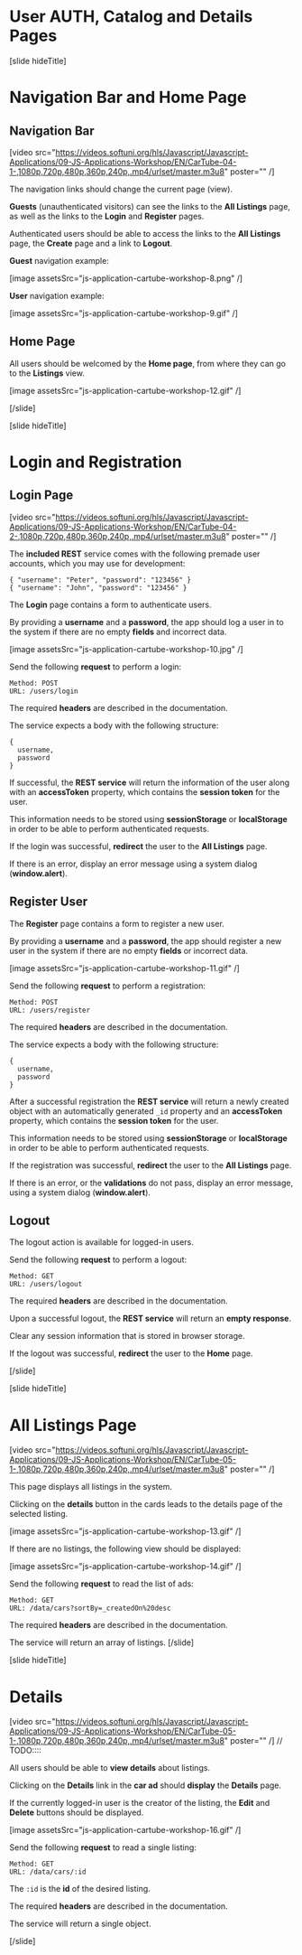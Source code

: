 # User AUTH, Catalog and Details Pages

[slide hideTitle]

# Navigation Bar and Home Page

## Navigation Bar

[video src="https://videos.softuni.org/hls/Javascript/Javascript-Applications/09-JS-Applications-Workshop/EN/CarTube-04-1-,1080p,720p,480p,360p,240p,.mp4/urlset/master.m3u8" poster="" /]

The navigation links should change the current page (view). 

**Guests** (unauthenticated visitors) can see the links to the **All Listings** page, as well as the links to the **Login** and **Register** pages. 

Authenticated users should be able to access the links to the **All Listings** page, the **Create** page and a link to **Logout**.

**Guest** navigation example: 

[image assetsSrc="js-application-cartube-workshop-8.png" /]

**User** navigation example: 

[image assetsSrc="js-application-cartube-workshop-9.gif" /]

## Home Page
All users should be welcomed by the **Home page**, from where they can go to the **Listings** view.

[image assetsSrc="js-application-cartube-workshop-12.gif" /]

[/slide]

[slide hideTitle]
# Login and Registration

## Login Page

[video src="https://videos.softuni.org/hls/Javascript/Javascript-Applications/09-JS-Applications-Workshop/EN/CarTube-04-2-,1080p,720p,480p,360p,240p,.mp4/urlset/master.m3u8" poster="" /]

The **included REST** service comes with the following premade user accounts, which you may use for development: 

```
{ "username": "Peter", "password": "123456" } 
{ "username": "John", "password": "123456" } 
```
The **Login** page contains a form to authenticate users. 

By providing a **username** and a **password**, the app should log a user in to the system if there are no empty **fields** and incorrect data.

[image assetsSrc="js-application-cartube-workshop-10.jpg" /]

Send the following **request** to perform a login:
```
Method: POST 
URL: /users/login 
```
The required **headers** are described in the documentation. 

The service expects a body with the following structure:
```
{ 
  username, 
  password 
} 
```

If successful, the **REST service** will return the information of the user along with an **accessToken** property, which contains the **session token** for the user. 

This information needs to be stored using **sessionStorage** or **localStorage** in order to be able to perform authenticated requests.

If the login was successful, **redirect** the user to the **All Listings** page. 

If there is an error, display an error message using a system dialog (**window.alert**).

## Register User 

The **Register** page contains a form to register a new user. 

By providing a **username** and a **password**, the app should register a new user in the system if there are no empty **fields** or incorrect data.

[image assetsSrc="js-application-cartube-workshop-11.gif" /]

Send the following **request** to perform a registration:
```
Method: POST 
URL: /users/register 
```
The required **headers** are described in the documentation. 

The service expects a body with the following structure:
```
{ 
  username, 
  password 
} 
```
After a successful registration the **REST service** will return a newly created object with an automatically generated `_id` property and an **accessToken** property, which contains the **session token** for the user. 

This information needs to be stored using **sessionStorage** or **localStorage** in order to be able to perform authenticated requests.


If the registration was successful, **redirect** the user to the **All Listings** page. 

If there is an error, or the **validations** do not pass, display an error message, using a system dialog (**window.alert**).

## Logout 

The logout action is available for logged-in users. 

Send the following **request** to perform a logout:

```
Method: GET
URL: /users/logout
```
The required **headers** are described in the documentation. 

Upon a successful logout, the **REST service** will return an **empty response**. 

Clear any session information that is stored in browser storage.

If the logout was successful, **redirect** the user to the **Home** page.

[/slide]


[slide hideTitle]
# All Listings Page

[video src="https://videos.softuni.org/hls/Javascript/Javascript-Applications/09-JS-Applications-Workshop/EN/CarTube-05-1-,1080p,720p,480p,360p,240p,.mp4/urlset/master.m3u8" poster="" /]

This page displays all listings in the system. 

Clicking on the **details** button in the cards leads to the details page of the selected listing. 

[image assetsSrc="js-application-cartube-workshop-13.gif" /]

If there are no listings, the following view should be displayed:

[image assetsSrc="js-application-cartube-workshop-14.gif" /]

Send the following **request** to read the list of ads:

```
Method: GET 
URL: /data/cars?sortBy=_createdOn%20desc 
```

The required **headers** are described in the documentation. 

The service will return an array of listings.
[/slide]

[slide hideTitle]
# Details

[video src="https://videos.softuni.org/hls/Javascript/Javascript-Applications/09-JS-Applications-Workshop/EN/CarTube-05-1-,1080p,720p,480p,360p,240p,.mp4/urlset/master.m3u8" poster="" /] // TODO::::

All users should be able to **view details** about listings. 

Clicking on the **Details** link in the **car ad** should **display** the **Details** page. 

If the currently logged-in user is the creator of the listing, the **Edit** and **Delete** buttons should be displayed.

[image assetsSrc="js-application-cartube-workshop-16.gif" /]

Send the following **request** to read a single listing:
```
Method: GET 
URL: /data/cars/:id 
```
The `:id` is the **id** of the desired listing. 

The required **headers** are described in the documentation. 

The service will return a single object. 

[/slide]


